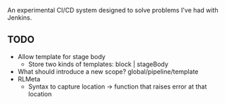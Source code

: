 An experimental CI/CD system designed to solve problems I've had with Jenkins.

## TODO

* Allow template for stage body
    * Store two kinds of templates: block | stageBody
* What should introduce a new scope? global/pipeline/template
* RLMeta
    * Syntax to capture location -> function that raises error at that location
